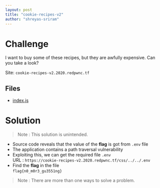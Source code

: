```yaml
---
layout: post
title: "cookie-recipes-v2"
author: "shreyas-sriram"
---
```


# Challenge
I want to buy some of these recipes, but they are awfully expensive. Can you take a look?

Site: `cookie-recipes-v2.2020.redpwnc.tf`

## Files
* [index.js]({{site.baseurl}}/assets/cookie-recipes-v2/index.js)

# Solution

> Note : This solution is unintended.

* Source code reveals that the value of the **flag** is got from `.env` file
* The application contains a path traversal vulnerability
* Exploiting this, we can get the required file `.env`<br/>
URL  :  ` https://cookie-recipes-v2.2020.redpwnc.tf/css/../../.env `
* Find the **flag** in the file<br/>
` flag{n0_m0r3_gu3551ng} `

> Note : There are more than one ways to solve a problem.
